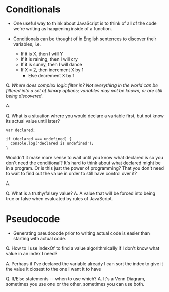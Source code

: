# Conditionals

- One useful way to think about JavaScript is to think of all of the code we're writing as happening inside of a function.

- Conditionals can be thought of in English sentences to discover their variables, i.e.
  - If it is X, then I will Y
  - If it is raining, then I will cry
  - If it is sunny, then I will dance
  - If X = 2, then increment X by 1
    - Else decrement X by 1
    
Q. _Where does complex logic filter in? Not everything in the world can be filtered into a set of binary options; variables may not be known, or are still being discovered._ 

A. 

Q. What is a situation where you would declare a variable first, but not know its actual value until later?
```
var declared;

if (declared === undefined) {
  console.log('declared is undefined');
}
```
Wouldn't it make more sense to wait until you know what declared is so you don't need the conditional? It's hard to think about what declared might be in a program. Or is this just the power of programming? That you don't need to wait to find out the value in order to still have control over it?

A.

Q. What is a truthy/falsey value?
A. A value that will be forced into being true or false when evaluated by rules of JavaScript.

# Pseudocode
- Generating pseudocode prior to writing actual code is easier than starting with actual code.

Q. How to I use indexOf to find a value algorithmically if I don't know what value in an index I need?

A. Perhaps if I've declared the variable already I can sort the index to give it the value it closest to the one I want it to have

Q. If/Else statements -- when to use which?
A. It's a Venn Diagram, sometimes you use one or the other, sometimes you can use both.
